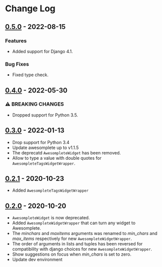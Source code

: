 # Change Log

## [0.5.0](https://github.com/dldevinc/django-awesomplete/tree/v0.5.0) - 2022-08-15
### Features
- Added support for Django 4.1.
### Bug Fixes
- Fixed type check.

## [0.4.0](https://github.com/dldevinc/django-awesomplete/tree/v0.4.0) - 2022-05-30
### ⚠ BREAKING CHANGES
- Dropped support for Python 3.5.

## [0.3.0](https://github.com/dldevinc/django-awesomplete/tree/v0.3.0) - 2022-01-13
- Drop support for Python 3.4
- Update awesomplete up to v1.1.5
- The deprecatd `AwesompleteWidget` has been removed.
- Allow to type a value with double quotes for `AwesompleteTagsWidgetWrapper`.

## [0.2.1](https://github.com/dldevinc/django-awesomplete/tree/v0.2.1) - 2020-10-23
- Added `AwesompleteTagsWidgetWrapper`

## [0.2.0](https://github.com/dldevinc/django-awesomplete/tree/v0.2.0) - 2020-10-20
- `AwesompleteWidget` is now deprecated.
- Added `AwesompleteWidgetWrapper` that can turn any widget to Awesomplete.
- The *minchars* and *maxitems* arguments was renamed to *min_chars* and *max_items*
respectively for new `AwesompleteWidgetWrapper`.
- The order of arguments in lists and tuples has been reversed 
for compatibility with django choices for new `AwesompleteWidgetWrapper`.
- Show suggestions on focus when *min_chars* is set to zero.
- Update dev environment
